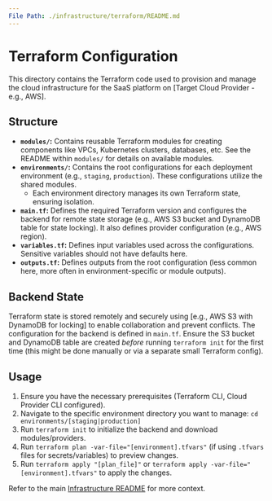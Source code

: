 ```yaml
---
File Path: ./infrastructure/terraform/README.md
---
```

# Terraform Configuration

This directory contains the Terraform code used to provision and manage the cloud infrastructure for the SaaS platform on [Target Cloud Provider - e.g., AWS].

## Structure

*   **`modules/`:** Contains reusable Terraform modules for creating components like VPCs, Kubernetes clusters, databases, etc. See the README within `modules/` for details on available modules.
*   **`environments/`:** Contains the root configurations for each deployment environment (e.g., `staging`, `production`). These configurations utilize the shared modules.
    *   Each environment directory manages its own Terraform state, ensuring isolation.
*   **`main.tf`:** Defines the required Terraform version and configures the backend for remote state storage (e.g., AWS S3 bucket and DynamoDB table for state locking). It also defines provider configuration (e.g., AWS region).
*   **`variables.tf`:** Defines input variables used across the configurations. Sensitive variables should not have defaults here.
*   **`outputs.tf`:** Defines outputs from the root configuration (less common here, more often in environment-specific or module outputs).

## Backend State

Terraform state is stored remotely and securely using [e.g., AWS S3 with DynamoDB for locking] to enable collaboration and prevent conflicts. The configuration for the backend is defined in `main.tf`. Ensure the S3 bucket and DynamoDB table are created *before* running `terraform init` for the first time (this might be done manually or via a separate small Terraform config).

## Usage

1.  Ensure you have the necessary prerequisites (Terraform CLI, Cloud Provider CLI configured).
2.  Navigate to the specific environment directory you want to manage: `cd environments/[staging|production]`
3.  Run `terraform init` to initialize the backend and download modules/providers.
4.  Run `terraform plan -var-file="[environment].tfvars"` (if using `.tfvars` files for secrets/variables) to preview changes.
5.  Run `terraform apply "[plan_file]"` or `terraform apply -var-file="[environment].tfvars"` to apply the changes.

Refer to the main [Infrastructure README](../README.md) for more context.